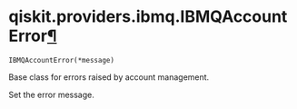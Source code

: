 # qiskit.providers.ibmq.IBMQAccountError[¶](#qiskit-providers-ibmq-ibmqaccounterror "Permalink to this headline")

<span id="undefined" />

`IBMQAccountError(*message)`

Base class for errors raised by account management.

Set the error message.
